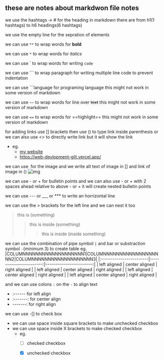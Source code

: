 ## these are notes about markdwon file notes 

we use the hashtags -> # for the heading in markdown
there are from h1(1 hashtags) to h6 headings(6 hashtags)

we use the empty line for the sepration of elements

we can use `**` to wrap words for **bold**

we can use `*` to wrap words for *italics*

we can use \` to wrap words for writing `code`  

we can use ``` to wrap paragraph for writing multiple line code to prevent indentation

we can use ```language for programing language this might not work in some version of markdown

we can use `~~` to wrap words for line over ~~text~~ this might not work in some version of markdown

we can use `==` to wrap words for ==highlight== this might not work in some version of markdown

for adding links use [] brackets then use () to type link inside parenthesis
or we can also use <> to directly write link but it will show the link
- eg. 
  - [my website](https://web-devlopment-gilt.vercel.app/)
  - <https://web-devlopment-gilt.vercel.app/>

we can use ![]() for the image and we write alt text of image in [] and link of image in ()
![img](https://upload.wikimedia.org/wikipedia/commons/thumb/2/2f/Google_2015_logo.svg/800px-Google_2015_logo.svg.png)

we can use - or + for bulletin points 
and we can also use - or + with 2 spaces ahead relative to above - or + it will create nested bulletin points

we can use --- or ___ or *** to write an horrizontal line 

we can use the > brackets for the left line and we can nest it too
> this is (something)
>> this is inside (something)
>>> this is inside (inside something)

we can use the combination of pipe symbol `|` and bar or substraction symbol `-`(minimum 3) to create table
eg.
|COLUMNNNNNNNNNNNNNNNNNNN1|COLUMNNNNNNNNNNNNNNNNNNN2|COLUMNNNNNNNNNNNNNNNNNNN3|
|:------------------------|:-----------------------:|------------------------:|
|      left aligned      |      center aligned      |      right aligned      |
|      left aligned      |      center aligned      |      right aligned      |
|      left aligned      |      center aligned      |      right aligned      |
|      left aligned      |      center aligned      |      right aligned      |

and we can use colons `:` on the `-` to align text
 - :------ for left align
 - :-------: for center align
 - -------: for right align

we can use -[] to check box
 * we can use space inside square brackets to make unchecked checkbox
 * we can use space inside X brackets to make checked checkbox
   * eg.
     - [ ] checked checkbox
     - [x] unchecked checkbox


